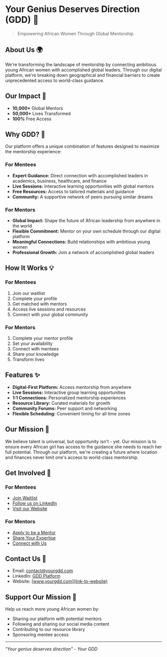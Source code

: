 # Your Genius Deserves Direction (GDD) 🌟

> Empowering African Women Through Global Mentorship

## About Us 🌍
We're transforming the landscape of mentorship by connecting ambitious young African women with accomplished global leaders. Through our digital platform, we're breaking down geographical and financial barriers to create unprecedented access to world-class guidance.

## Our Impact 💫

- **10,000+** Global Mentors
- **50,000+** Lives Transformed
- **100%** Free Access

## Why GDD? 🚀

Our platform offers a unique combination of features designed to maximize the mentorship experience:

### For Mentees
- **Expert Guidance:** Direct connection with accomplished leaders in academics, business, healthcare, and finance
- **Live Sessions:** Interactive learning opportunities with global mentors
- **Free Resources:** Access to tailored materials and guidance
- **Community:** A supportive network of peers pursuing similar dreams

### For Mentors
- **Global Impact:** Shape the future of African leadership from anywhere in the world
- **Flexible Commitment:** Mentor on your own schedule through our digital platform
- **Meaningful Connections:** Build relationships with ambitious young women
- **Professional Growth:** Join a network of accomplished global leaders

## How It Works 💡

### For Mentees
1. Join our waitlist
2. Complete your profile
3. Get matched with mentors
4. Access live sessions and resources
5. Connect with your global community

### For Mentors
1. Complete your mentor profile
2. Set your availability
3. Connect with mentees
4. Share your knowledge
5. Transform lives

## Features ✨

- **Digital-First Platform:** Access mentorship from anywhere
- **Live Sessions:** Interactive group learning opportunities
- **1:1 Connections:** Personalized mentorship experiences
- **Resource Library:** Curated materials for growth
- **Community Forums:** Peer support and networking
- **Flexible Scheduling:** Convenient timing for all time zones

## Our Mission 🎯

We believe talent is universal, but opportunity isn't - yet. Our mission is to ensure every African girl has access to the guidance she needs to reach her full potential. Through our platform, we're creating a future where location and finances never limit one's access to world-class mentorship.

## Get Involved 🤝

### For Mentees
- [Join Waitlist](link-to-waitlist)
- [Follow us on LinkedIn](link-to-linkedin)
- [Visit our Website](link-to-website)

### For Mentors
- [Apply to be a Mentor](link-to-mentor-application)
- [Share Your Expertise](link-to-mentor-info)
- [Connect with Us](link-to-contact)

## Contact Us 📧

- Email: [contact@yourgdd.com](mailto:contact@yourgdd.com)
- LinkedIn: [GDD Platform](link-to-linkedin)
- Website: [www.yourgdd.com](link-to-website)

## Support Our Mission 💪

Help us reach more young African women by:
- Sharing our platform with potential mentors
- Following and sharing our social media content
- Contributing to our resource library
- Sponsoring mentee access

---

*"Your genius deserves direction" - Your GDD*

